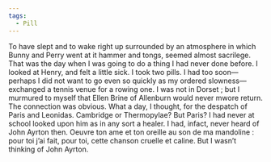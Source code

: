 ```yaml
---
tags:
  - Pill
---
```

To have slept and to wake right up surrounded by an atmosphere in which Bunny and Perry went at it hammer and tongs, seemed almost sacrilege. That was the day when I was going to do a thing I had never done before. I looked at Henry, and felt a little sick. I took two pills. I had too soon—perhaps I did not want to go even so quickly as my ordered slowness—exchanged a tennis venue for a rowing one. I was not in Dorset ; but I murmured to myself that Ellen Brine of Allenburn would never mwore return. The connection was obvious. What a day, I thought, for the despatch of Paris and Leonidas. Cambridge or Thermopylae? But Paris? I had never at school looked upon him as in any sort a healer. I had, infact, never heard of John Ayrton then. Oeuvre ton ame et ton oreille au son de ma mandoline : pour toi j’ai fait, pour toi, cette chanson cruelle et caline. But I wasn’t thinking of John Ayrton.

